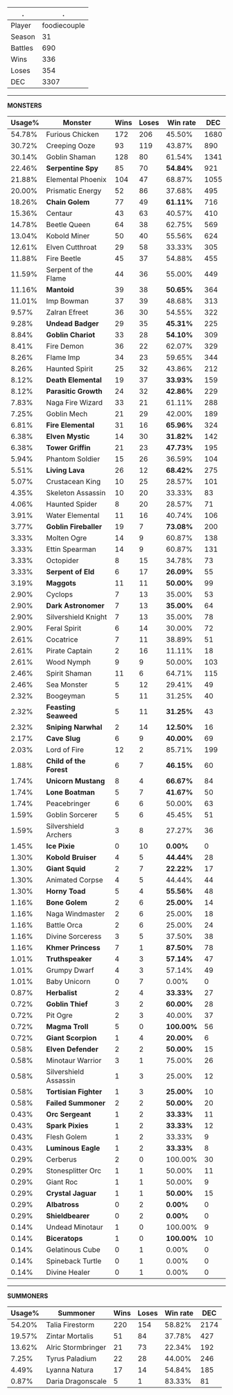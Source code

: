 .|.
|-|-
Player|foodiecouple
Season|31
Battles|690
Wins|336
Loses|354
DEC|3307

---
**MONSTERS**

Usage%|Monster|Wins|Loses|Win rate|DEC|
-|-|-|-|-|-|
54.78%|Furious Chicken|172|206|45.50%|1680|
30.72%|Creeping Ooze|93|119|43.87%|890|
30.14%|Goblin Shaman|128|80|61.54%|1341|
22.46%|**Serpentine Spy**|85|70|**54.84%**|921|
21.88%|Elemental Phoenix|104|47|68.87%|1055|
20.00%|Prismatic Energy|52|86|37.68%|495|
18.26%|**Chain Golem**|77|49|**61.11%**|716|
15.36%|Centaur|43|63|40.57%|410|
14.78%|Beetle Queen|64|38|62.75%|569|
13.04%|Kobold Miner|50|40|55.56%|624|
12.61%|Elven Cutthroat|29|58|33.33%|305|
11.88%|Fire Beetle|45|37|54.88%|455|
11.59%|Serpent of the Flame|44|36|55.00%|449|
11.16%|**Mantoid**|39|38|**50.65%**|364|
11.01%|Imp Bowman|37|39|48.68%|313|
9.57%|Zalran Efreet|36|30|54.55%|322|
9.28%|**Undead Badger**|29|35|**45.31%**|225|
8.84%|**Goblin Chariot**|33|28|**54.10%**|309|
8.41%|Fire Demon|36|22|62.07%|329|
8.26%|Flame Imp|34|23|59.65%|344|
8.26%|Haunted Spirit|25|32|43.86%|212|
8.12%|**Death Elemental**|19|37|**33.93%**|159|
8.12%|**Parasitic Growth**|24|32|**42.86%**|229|
7.83%|Naga Fire Wizard|33|21|61.11%|288|
7.25%|Goblin Mech|21|29|42.00%|189|
6.81%|**Fire Elemental**|31|16|**65.96%**|324|
6.38%|**Elven Mystic**|14|30|**31.82%**|142|
6.38%|**Tower Griffin**|21|23|**47.73%**|195|
5.94%|Phantom Soldier|15|26|36.59%|104|
5.51%|**Living Lava**|26|12|**68.42%**|275|
5.07%|Crustacean King|10|25|28.57%|101|
4.35%|Skeleton Assassin|10|20|33.33%|83|
4.06%|Haunted Spider|8|20|28.57%|71|
3.91%|Water Elemental|11|16|40.74%|106|
3.77%|**Goblin Fireballer**|19|7|**73.08%**|200|
3.33%|Molten Ogre|14|9|60.87%|138|
3.33%|Ettin Spearman|14|9|60.87%|131|
3.33%|Octopider|8|15|34.78%|73|
3.33%|**Serpent of Eld**|6|17|**26.09%**|55|
3.19%|**Maggots**|11|11|**50.00%**|99|
2.90%|Cyclops|7|13|35.00%|53|
2.90%|**Dark Astronomer**|7|13|**35.00%**|64|
2.90%|Silvershield Knight|7|13|35.00%|78|
2.90%|Feral Spirit|6|14|30.00%|72|
2.61%|Cocatrice|7|11|38.89%|51|
2.61%|Pirate Captain|2|16|11.11%|18|
2.61%|Wood Nymph|9|9|50.00%|103|
2.46%|Spirit Shaman|11|6|64.71%|115|
2.46%|Sea Monster|5|12|29.41%|49|
2.32%|Boogeyman|5|11|31.25%|40|
2.32%|**Feasting Seaweed**|5|11|**31.25%**|43|
2.32%|**Sniping Narwhal**|2|14|**12.50%**|16|
2.17%|**Cave Slug**|6|9|**40.00%**|69|
2.03%|Lord of Fire|12|2|85.71%|199|
1.88%|**Child of the Forest**|6|7|**46.15%**|60|
1.74%|**Unicorn Mustang**|8|4|**66.67%**|84|
1.74%|**Lone Boatman**|5|7|**41.67%**|50|
1.74%|Peacebringer|6|6|50.00%|63|
1.59%|Goblin Sorcerer|5|6|45.45%|51|
1.59%|Silvershield Archers|3|8|27.27%|36|
1.45%|**Ice Pixie**|0|10|**0.00%**|0|
1.30%|**Kobold Bruiser**|4|5|**44.44%**|28|
1.30%|**Giant Squid**|2|7|**22.22%**|17|
1.30%|Animated Corpse|4|5|44.44%|44|
1.30%|**Horny Toad**|5|4|**55.56%**|48|
1.16%|**Bone Golem**|2|6|**25.00%**|14|
1.16%|Naga Windmaster|2|6|25.00%|18|
1.16%|Battle Orca|2|6|25.00%|24|
1.16%|Divine Sorceress|3|5|37.50%|38|
1.16%|**Khmer Princess**|7|1|**87.50%**|78|
1.01%|**Truthspeaker**|4|3|**57.14%**|47|
1.01%|Grumpy Dwarf|4|3|57.14%|49|
1.01%|Baby Unicorn|0|7|0.00%|0|
0.87%|**Herbalist**|2|4|**33.33%**|27|
0.72%|**Goblin Thief**|3|2|**60.00%**|28|
0.72%|Pit Ogre|2|3|40.00%|37|
0.72%|**Magma Troll**|5|0|**100.00%**|56|
0.72%|**Giant Scorpion**|1|4|**20.00%**|6|
0.58%|**Elven Defender**|2|2|**50.00%**|15|
0.58%|Minotaur Warrior|3|1|75.00%|26|
0.58%|Silvershield Assassin|1|3|25.00%|12|
0.58%|**Tortisian Fighter**|1|3|**25.00%**|10|
0.58%|**Failed Summoner**|2|2|**50.00%**|20|
0.43%|**Orc Sergeant**|1|2|**33.33%**|11|
0.43%|**Spark Pixies**|1|2|**33.33%**|12|
0.43%|Flesh Golem|1|2|33.33%|9|
0.43%|**Luminous Eagle**|1|2|**33.33%**|8|
0.29%|Cerberus|2|0|100.00%|30|
0.29%|Stonesplitter Orc|1|1|50.00%|11|
0.29%|Giant Roc|1|1|50.00%|9|
0.29%|**Crystal Jaguar**|1|1|**50.00%**|15|
0.29%|**Albatross**|0|2|**0.00%**|0|
0.29%|**Shieldbearer**|0|2|**0.00%**|0|
0.14%|Undead Minotaur|1|0|100.00%|9|
0.14%|**Biceratops**|1|0|**100.00%**|10|
0.14%|Gelatinous Cube|0|1|0.00%|0|
0.14%|Spineback Turtle|0|1|0.00%|0|
0.14%|Divine Healer|0|1|0.00%|0|

---
**SUMMONERS**

Usage%|Summoner|Wins|Loses|Win rate|DEC|
-|-|-|-|-|-|
54.20%|Talia Firestorm|220|154|58.82%|2174|
19.57%|Zintar Mortalis|51|84|37.78%|427|
13.62%|Alric Stormbringer|21|73|22.34%|192|
7.25%|Tyrus Paladium|22|28|44.00%|246|
4.49%|Lyanna Natura|17|14|54.84%|185|
0.87%|Daria Dragonscale|5|1|83.33%|81|
